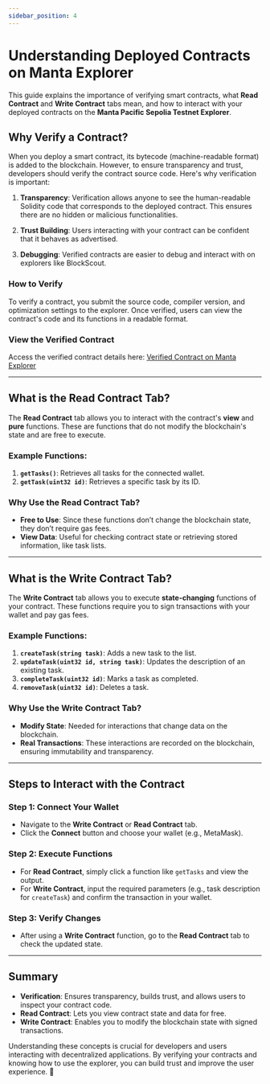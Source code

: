 ```yaml
---
sidebar_position: 4
---
```


# Understanding Deployed Contracts on Manta Explorer

This guide explains the importance of verifying smart contracts, what **Read Contract** and **Write Contract** tabs mean, and how to interact with your deployed contracts on the **Manta Pacific Sepolia Testnet Explorer**.

## Why Verify a Contract?

When you deploy a smart contract, its bytecode (machine-readable format) is added to the blockchain. However, to ensure transparency and trust, developers should verify the contract source code. Here's why verification is important:

1. **Transparency**: Verification allows anyone to see the human-readable Solidity code that corresponds to the deployed contract. This ensures there are no hidden or malicious functionalities.

2. **Trust Building**: Users interacting with your contract can be confident that it behaves as advertised.

3. **Debugging**: Verified contracts are easier to debug and interact with on explorers like BlockScout.

### How to Verify

To verify a contract, you submit the source code, compiler version, and optimization settings to the explorer. Once verified, users can view the contract's code and its functions in a readable format.

### View the Verified Contract
Access the verified contract details here: [Verified Contract on Manta Explorer](https://pacific-explorer.sepolia-testnet.manta.network/address/0x95597662d6306b6591f33b966A1a6D2843638288?tab=contract)

---

## What is the **Read Contract** Tab?

The **Read Contract** tab allows you to interact with the contract's **view** and **pure** functions. These are functions that do not modify the blockchain's state and are free to execute.

### Example Functions:
1. **`getTasks()`**: Retrieves all tasks for the connected wallet.
2. **`getTask(uint32 id)`**: Retrieves a specific task by its ID.

### Why Use the Read Contract Tab?
- **Free to Use**: Since these functions don’t change the blockchain state, they don’t require gas fees.
- **View Data**: Useful for checking contract state or retrieving stored information, like task lists.

---

## What is the **Write Contract** Tab?

The **Write Contract** tab allows you to execute **state-changing** functions of your contract. These functions require you to sign transactions with your wallet and pay gas fees.

### Example Functions:
1. **`createTask(string task)`**: Adds a new task to the list.
2. **`updateTask(uint32 id, string task)`**: Updates the description of an existing task.
3. **`completeTask(uint32 id)`**: Marks a task as completed.
4. **`removeTask(uint32 id)`**: Deletes a task.

### Why Use the Write Contract Tab?
- **Modify State**: Needed for interactions that change data on the blockchain.
- **Real Transactions**: These interactions are recorded on the blockchain, ensuring immutability and transparency.

---

## Steps to Interact with the Contract

### Step 1: Connect Your Wallet
- Navigate to the **Write Contract** or **Read Contract** tab.
- Click the **Connect** button and choose your wallet (e.g., MetaMask).

### Step 2: Execute Functions
- For **Read Contract**, simply click a function like `getTasks` and view the output.
- For **Write Contract**, input the required parameters (e.g., task description for `createTask`) and confirm the transaction in your wallet.

### Step 3: Verify Changes
- After using a **Write Contract** function, go to the **Read Contract** tab to check the updated state.

---

## Summary

- **Verification**: Ensures transparency, builds trust, and allows users to inspect your contract code.
- **Read Contract**: Lets you view contract state and data for free.
- **Write Contract**: Enables you to modify the blockchain state with signed transactions.

Understanding these concepts is crucial for developers and users interacting with decentralized applications. By verifying your contracts and knowing how to use the explorer, you can build trust and improve the user experience. 🚀
